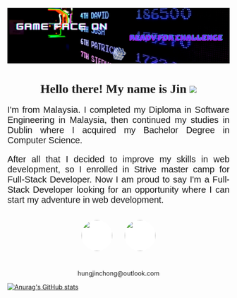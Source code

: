 <link rel="preconnect" href="https://fonts.gstatic.com">
<link href="https://fonts.googleapis.com/css2?family=Train+One&display=swap" rel="stylesheet">
<link rel="preconnect" href="https://fonts.gstatic.com">
<link href="https://fonts.googleapis.com/css2?family=Teko&family=Train+One&display=swap" rel="stylesheet">

![Hung Jin Chong Header](/images/header.jfif)

<h1 align="center" style="font-family: 'Train One', cursive;">Hello there! My name is Jin <img src="https://res.cloudinary.com/waliwalo/image/upload/v1618306281/portfolio/handWave_oow7h1.gif" width="20px"></h1>

<p style="font-family: 'Teko', sans-serif;
  font-size: 20px;
  text-align: justify;">
I'm from Malaysia. I completed my Diploma in Software Engineering in Malaysia, then continued my studies in Dublin where I acquired my Bachelor Degree in Computer Science.
</p>
<p style="font-family: 'Teko', sans-serif;
  font-size: 20px;
  text-align: justify;">
After all that I decided to improve my skills in web development, so I enrolled in Strive master camp for Full-Stack Developer. Now I am proud to say I'm a Full-Stack Developer looking for an opportunity where I can start my adventure in web development.
</p>
<div class="iconsContainer" 
    style="display: flex;
  justify-content: center;
  margin-bottom: 2em;
  margin-top: 1em;">
    <a href="https://www.linkedin.com/in/hungjinchong/">
        <div class="icons" style="width: 5em;
            height: 5em;
            border-radius: 100%;
            background-color: white;
            margin: 1em;" >
            <img src="https://res.cloudinary.com/waliwalo/image/upload/v1617786130/portfolio/linkedin-icon-2_cv4ywd.svg" 
            style="width: 100%;
            height: 100%;
            object-fit: cover;
            border-radius: 100%;"/>
        </div>
    </a>
    <a href="https://jin-portfolio.vercel.app/">
        <div class="icons" style="width: 5em;
            height: 5em;
            border-radius: 100%;
            background-color: white;
            margin: 1em;">
            <img src="https://res.cloudinary.com/waliwalo/image/upload/v1617807197/portfolio/AvatarMaker_2_kp8v5q.png"
            style="width: 100%;
            height: 100%;
            object-fit: cover;
            border-radius: 100%;"/>
        </div>
    </a>
</div>

<div align="center" class="email">hungjinchong@outlook.com</div>

[![Anurag's GitHub stats](https://github-readme-stats.vercel.app/api?username=WaliWalo&hide=stars&include_all_commits=true&show_icons=true&theme=dark)](https://github.com/anuraghazra/github-readme-stats)

<!--
**WaliWalo/WaliWalo** is a ✨ _special_ ✨ repository because its `README.md` (this file) appears on your GitHub profile.

Here are some ideas to get you started:

- 🔭 I’m currently working on ...
- 🌱 I’m currently learning ...
- 👯 I’m looking to collaborate on ...
- 🤔 I’m looking for help with ...
- 💬 Ask me about ...
- 📫 How to reach me: ...
- 😄 Pronouns: ...
- ⚡ Fun fact: ...
  -->
